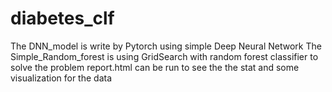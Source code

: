 # diabetes_clf
The DNN_model is write by Pytorch using simple Deep Neural Network
The Simple_Random_forest is using GridSearch with random forest classifier to solve the problem
report.html can be run to see the the stat and some visualization for the data

